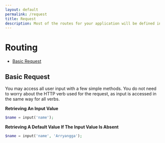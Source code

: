 ```yaml
---
layout: default
permalink: /request
title: Request
description: Most of the routes for your application will be defined in the `src/Http/Routes.php` file. The simplest consist of a URI and a Closure callback. Wildcard Routes, Request Verbs, Route Condition, Route Group.
---
```


# Routing


* [Basic Request](#basic-request)

## Basic Request
You may access all user input with a few simple methods. You do not need to worry about the HTTP verb used for the request, as input is accessed in the same way for all verbs.

**Retrieving An Input Value**
```php
$name = input('name');
```

**Retrieving A Default Value If The Input Value Is Absent**
```php
$name = input('name', 'Arryangga');
```


